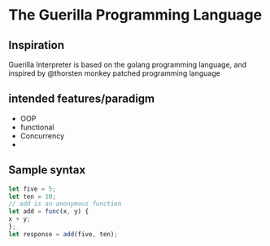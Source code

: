# The Guerilla Programming Language

## Inspiration
Guerilla Interpreter is based on the golang programming language,
and inspired by @thorsten monkey patched programming language

## intended features/paradigm
* OOP
* functional
* Concurrency
* 

## Sample syntax
```javascript
let five = 5;
let ten = 10;
// add is an anonymous function
let add = func(x, y) {
x + y;
};
let response = add(five, ten);
```
